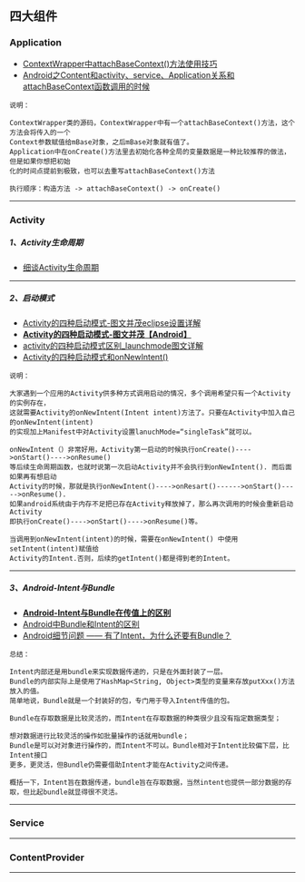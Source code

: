 ## 四大组件


### Application
- [ContextWrapper中attachBaseContext()方法使用技巧](https://www.2cto.com/kf/201709/686874.html)
- [ Android之Content和activity、service、Application关系和attachBaseContext函数调用的时候](http://blog.csdn.net/u011068702/article/details/70768653)

```
说明：

ContextWrapper类的源码，ContextWrapper中有一个attachBaseContext()方法，这个方法会将传入的一个
Context参数赋值给mBase对象，之后mBase对象就有值了。
Application中在onCreate()方法里去初始化各种全局的变量数据是一种比较推荐的做法，但是如果你想把初始
化的时间点提前到极致，也可以去重写attachBaseContext()方法

执行顺序：构造方法 -> attachBaseContext() -> onCreate()
```

---


### Activity

##### 1、Activity生命周期
- [细谈Activity生命周期](http://blog.csdn.net/tounaobun/article/details/8147119)

---

##### 2、启动模式
- [Activity的四种启动模式-图文并茂eclipse设置详解](http://blog.csdn.net/guofengpu/article/details/52058454)
- [**Activity的四种启动模式-图文并茂【Android】**](http://blog.csdn.net/qq_31753145/article/details/50833754)
- [activity的四种启动模式区别_launchmode图文详解](http://blog.csdn.net/androidstar_cn/article/details/52730476)
- [Activity的四种启动模式和onNewIntent()](http://blog.csdn.net/linghu_java/article/details/17266603)

```
说明：

大家遇到一个应用的Activity供多种方式调用启动的情况，多个调用希望只有一个Activity的实例存在，
这就需要Activity的onNewIntent(Intent intent)方法了。只要在Activity中加入自己的onNewIntent(intent)
的实现加上Manifest中对Activity设置lanuchMode=“singleTask”就可以。

onNewIntent（）非常好用，Activity第一启动的时候执行onCreate()---->onStart()---->onResume()
等后续生命周期函数，也就时说第一次启动Activity并不会执行到onNewIntent(). 而后面如果再有想启动
Activity的时候，那就是执行onNewIntent()---->onResart()------>onStart()----->onResume(). 
如果android系统由于内存不足把已存在Activity释放掉了，那么再次调用的时候会重新启动Activity
即执行onCreate()---->onStart()---->onResume()等。

当调用到onNewIntent(intent)的时候，需要在onNewIntent() 中使用setIntent(intent)赋值给
Activity的Intent.否则，后续的getIntent()都是得到老的Intent。
```

---

##### 3、Android-Intent与Bundle
- [**Android-Intent与Bundle在传值上的区别**](http://blog.csdn.net/u014657752/article/details/47301569)
- [Android中Bundle和Intent的区别](https://www.cnblogs.com/jeffen/p/6835622.html)
- [Android细节问题 —— 有了Intent，为什么还要有Bundle？](https://www.jianshu.com/p/e9db0797293b)

```
总结：

Intent内部还是用bundle来实现数据传递的，只是在外面封装了一层。
Bundle的内部实际上是使用了HashMap<String, Object>类型的变量来存放putXxx()方法放入的值。
简单地说，Bundle就是一个封装好的包，专门用于导入Intent传值的包。

Bundle在存取数据是比较灵活的，而Intent在存取数据的种类很少且没有指定数据类型；

想对数据进行比较灵活的操作如批量操作的话就用bundle；
Bundle是可以对对象进行操作的，而Intent不可以。Bundle相对于Intent比较偏下层，比Intent接口
更多，更灵活，但Bundle仍需要借助Intent才能在Activity之间传递。

概括一下，Intent旨在数据传递，bundle旨在存取数据，当然intent也提供一部分数据的存取，但比起bundle就显得很不灵活。
```

---


### Service

---


### ContentProvider

---

